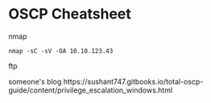 # OSCP Cheatsheet

nmap
``` 
nmap -sC -sV -OA 10.10.123.43

```


ftp



<p>
  someone's blog
https://sushant747.gitbooks.io/total-oscp-guide/content/privilege_escalation_windows.html
  
</p>
